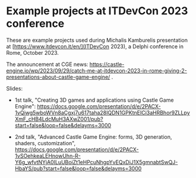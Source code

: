 # Example projects at ITDevCon 2023 conference

These are example projects used during Michalis Kamburelis presentation at [https://www.itdevcon.it/en/](ITDevCon 2023), a Delphi conference in Rome, October 2023.

The announcement at CGE news: https://castle-engine.io/wp/2023/09/29/catch-me-at-itdevcon-2023-in-rome-giving-2-presentations-about-castle-game-engine/ .

Slides:

- 1st talk, "Creating 3D games and applications using Castle Game Engine": https://docs.google.com/presentation/d/e/2PACX-1vQiwg5wboWVn8aCgxj7u617taha28IQDN1GPKtnEICi3aHRBhor9ZLLpyXmF_cHB4LdcMuH3AXwZ001/pub?start=false&loop=false&delayms=3000

- 2nd talk, "Advanced Castle Game Engine: forms, 3D generation, shaders, customization", https://docs.google.com/presentation/d/e/2PACX-1vSOehkeaLEHnowUhn-R-Y6g_wfvtNYjA0ILuUBoiZt1eHPcuNhgpYvEQxDiJ1X5gmnabtSwQJ-HbaYS/pub?start=false&loop=false&delayms=3000
